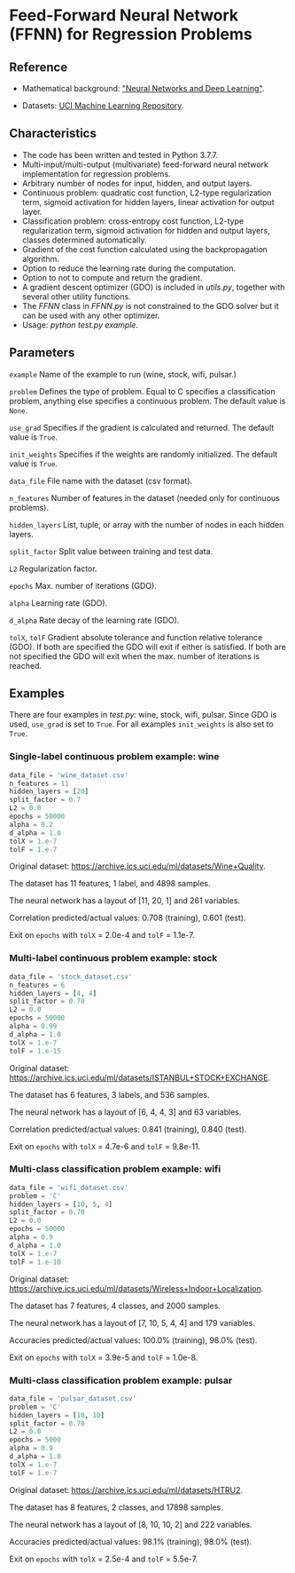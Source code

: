 # Feed-Forward Neural Network (FFNN) for Regression Problems

## Reference

- Mathematical background: ["Neural Networks and Deep Learning"](http://neuralnetworksanddeeplearning.com/index.html).

- Datasets: [UCI Machine Learning Repository](https://archive.ics.uci.edu/ml/datasets.php).

## Characteristics

- The code has been written and tested in Python 3.7.7.
- Multi-input/multi-output (multivariate) feed-forward neural network implementation for regression problems.
- Arbitrary number of nodes for input, hidden, and output layers.
- Continuous problem: quadratic cost function, L2-type regularization term, sigmoid activation for hidden layers, linear activation for output layer.
- Classification problem: cross-entropy cost function, L2-type regularization term, sigmoid activation for hidden and output layers, classes determined automatically.
- Gradient of the cost function calculated using the backpropagation algorithm.
- Option to reduce the learning rate during the computation.
- Option to not to compute and return the gradient.
- A gradient descent optimizer (GDO) is included in *utils.py*, together with several other utility functions.
- The *FFNN* class in *FFNN.py* is not constrained to the GDO solver but it can be used with any other optimizer.
- Usage: *python test.py example*.

## Parameters

`example` Name of the example to run (wine, stock, wifi, pulsar.)

`problem` Defines the type of problem. Equal to C specifies a classification problem, anything else specifies a continuous problem. The default value is `None`.

`use_grad` Specifies if the gradient is calculated and returned. The default value is `True`.

`init_weights` Specifies if the weights are randomly initialized. The default value is `True`.

`data_file` File name with the dataset (csv format).

`n_features` Number of features in the dataset (needed only for continuous problems).

`hidden_layers` List, tuple, or array with the number of nodes in each hidden layers.

`split_factor` Split value between training and test data.

`L2` Regularization factor.

`epochs` Max. number of iterations (GDO).

`alpha` Learning rate (GDO).

`d_alpha` Rate decay of the learning rate (GDO).

`tolX`, `tolF` Gradient absolute tolerance and function relative tolerance (GDO). If both are specified the GDO will exit if either is satisfied. If both are not specified the GDO will exit when the max. number of iterations is reached.

## Examples

There are four examples in *test.py*: wine, stock, wifi, pulsar. Since GDO is used, `use_grad` is set to `True`. For all examples `init_weights` is also set to `True`.

### Single-label continuous problem example: wine

```python
data_file = 'wine_dataset.csv'
n_features = 11
hidden_layers = [20]
split_factor = 0.7
L2 = 0.0
epochs = 50000
alpha = 0.2
d_alpha = 1.0
tolX = 1.e-7
tolF = 1.e-7
```

Original dataset: <https://archive.ics.uci.edu/ml/datasets/Wine+Quality>.

The dataset has 11 features, 1 label, and 4898 samples.

The neural network has a layout of [11, 20, 1] and 261 variables.

Correlation predicted/actual values: 0.708 (training), 0.601 (test).

Exit on `epochs` with `tolX` = 2.0e-4 and `tolF` = 1.1e-7.

### Multi-label continuous problem example: stock

```python
data_file = 'stock_dataset.csv'
n_features = 6
hidden_layers = [4, 4]
split_factor = 0.70
L2 = 0.0
epochs = 50000
alpha = 0.99
d_alpha = 1.0
tolX = 1.e-7
tolF = 1.e-15
```

Original dataset: <https://archive.ics.uci.edu/ml/datasets/ISTANBUL+STOCK+EXCHANGE>.

The dataset has 6 features, 3 labels, and 536 samples.

The neural network has a layout of [6, 4, 4, 3] and 63 variables.

Correlation predicted/actual values: 0.841 (training), 0.840 (test).

Exit on `epochs` with `tolX` = 4.7e-6 and `tolF` = 9.8e-11.

### Multi-class classification problem example: wifi

```python
data_file = 'wifi_dataset.csv'
problem = 'C'
hidden_layers = [10, 5, 4]
split_factor = 0.70
L2 = 0.0
epochs = 50000
alpha = 0.9
d_alpha = 1.0
tolX = 1.e-7
tolF = 1.e-10
```

Original dataset: <https://archive.ics.uci.edu/ml/datasets/Wireless+Indoor+Localization>.

The dataset has 7 features, 4 classes, and 2000 samples.

The neural network has a layout of [7, 10, 5, 4, 4] and 179 variables.

Accuracies predicted/actual values: 100.0% (training), 98.0% (test).

Exit on `epochs` with `tolX` = 3.9e-5 and `tolF` = 1.0e-8.

### Multi-class classification problem example: pulsar

```python
data_file = 'pulsar_dataset.csv'
problem = 'C'
hidden_layers = [10, 10]
split_factor = 0.70
L2 = 0.0
epochs = 5000
alpha = 0.9
d_alpha = 1.0
tolX = 1.e-7
tolF = 1.e-7
```

Original dataset: <https://archive.ics.uci.edu/ml/datasets/HTRU2>.

The dataset has 8 features, 2 classes, and 17898 samples.

The neural network has a layout of [8, 10, 10, 2] and 222 variables.

Accuracies predicted/actual values: 98.1% (training), 98.0% (test).

Exit on `epochs` with `tolX` = 2.5e-4 and `tolF` = 5.5e-7.
